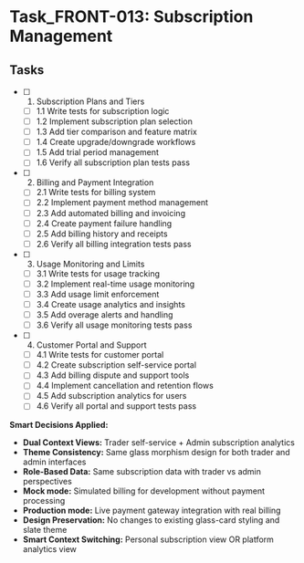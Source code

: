 # Task_FRONT-013: Subscription Management

## Tasks

- [ ] 1. Subscription Plans and Tiers
  - [ ] 1.1 Write tests for subscription logic
  - [ ] 1.2 Implement subscription plan selection
  - [ ] 1.3 Add tier comparison and feature matrix
  - [ ] 1.4 Create upgrade/downgrade workflows
  - [ ] 1.5 Add trial period management
  - [ ] 1.6 Verify all subscription plan tests pass

- [ ] 2. Billing and Payment Integration
  - [ ] 2.1 Write tests for billing system
  - [ ] 2.2 Implement payment method management
  - [ ] 2.3 Add automated billing and invoicing
  - [ ] 2.4 Create payment failure handling
  - [ ] 2.5 Add billing history and receipts
  - [ ] 2.6 Verify all billing integration tests pass

- [ ] 3. Usage Monitoring and Limits
  - [ ] 3.1 Write tests for usage tracking
  - [ ] 3.2 Implement real-time usage monitoring
  - [ ] 3.3 Add usage limit enforcement
  - [ ] 3.4 Create usage analytics and insights
  - [ ] 3.5 Add overage alerts and handling
  - [ ] 3.6 Verify all usage monitoring tests pass

- [ ] 4. Customer Portal and Support
  - [ ] 4.1 Write tests for customer portal
  - [ ] 4.2 Create subscription self-service portal
  - [ ] 4.3 Add billing dispute and support tools
  - [ ] 4.4 Implement cancellation and retention flows
  - [ ] 4.5 Add subscription analytics for users
  - [ ] 4.6 Verify all portal and support tests pass

**Smart Decisions Applied:**
- **Dual Context Views:** Trader self-service + Admin subscription analytics
- **Theme Consistency:** Same glass morphism design for both trader and admin interfaces
- **Role-Based Data:** Same subscription data with trader vs admin perspectives
- **Mock mode:** Simulated billing for development without payment processing
- **Production mode:** Live payment gateway integration with real billing
- **Design Preservation:** No changes to existing glass-card styling and slate theme
- **Smart Context Switching:** Personal subscription view OR platform analytics view